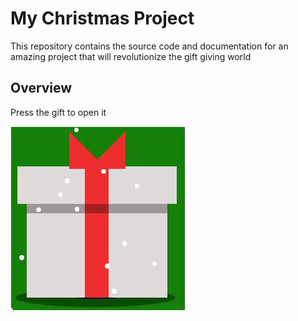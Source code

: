 # My Christmas Project

This repository contains the source code and documentation for an amazing project that will revolutionize the gift giving world

## Overview

Press the gift to open it


![My Project](gave.JPG)
